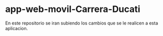 # app-web-movil-Carrera-Ducati
 En este repositorio se iran subiendo los cambios que se le realicen a esta aplicacion.
